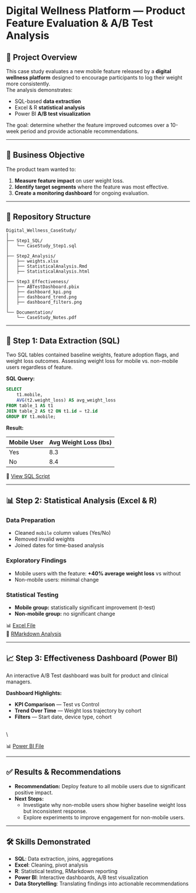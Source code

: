 # Digital Wellness Platform — Product Feature Evaluation & A/B Test Analysis

## 📌 Project Overview

This case study evaluates a new mobile feature released by a **digital wellness platform** designed to encourage participants to log their weight more consistently.\
The analysis demonstrates:

- SQL-based **data extraction**
- Excel & R **statistical analysis**
- Power BI **A/B test visualization**

The goal: determine whether the feature improved outcomes over a 10-week period and provide actionable recommendations.

---

## 🎯 Business Objective

The product team wanted to:

1. **Measure feature impact** on user weight loss.
2. **Identify target segments** where the feature was most effective.
3. **Create a monitoring dashboard** for ongoing evaluation.

---

## 📂 Repository Structure

```
Digital_Wellness_CaseStudy/
│
├── Step1_SQL/
│   └── CaseStudy_Step1.sql
│
├── Step2_Analysis/
│   ├── weights.xlsx
│   ├── StatisticalAnalysis.Rmd
│   ├── StatisticalAnalysis.html
│
├── Step3_Effectiveness/
│   ├── ABTestDashboard.pbix
│   ├── dashboard_kpi.png
│   ├── dashboard_trend.png
│   ├── dashboard_filters.png
│
└── Documentation/
    └── CaseStudy_Notes.pdf
```

---

## 🧩 Step 1: Data Extraction (SQL)

Two SQL tables contained baseline weights, feature adoption flags, and weight loss outcomes. Assessing weight loss for mobile vs. non-mobile users regardless of feature.

**SQL Query:**

```sql
SELECT
    t1.mobile,
    AVG(t2.weight_loss) AS avg_weight_loss
FROM table_1 AS t1
JOIN table_2 AS t2 ON t1.id = t2.id
GROUP BY t1.mobile;
```

**Result:**

| Mobile User | Avg Weight Loss (lbs) |
| ----------- | --------------------- |
| Yes         | 8.3                   |
| No          | 8.4                   |

📄 [View SQL Script](Step1_SQL/CaseStudy_Step1.sql)

---

## 📊 Step 2: Statistical Analysis (Excel & R)

### Data Preparation

- Cleaned `mobile` column values (Yes/No)
- Removed invalid weights
- Joined dates for time-based analysis

### Exploratory Findings

- Mobile users with the feature: **+40% average weight loss** vs without
- Non-mobile users: minimal change

### Statistical Testing

- **Mobile group:** statistically significant improvement (t-test)
- **Non-mobile group:** no significant change

📊 [Excel File](Step2_Analysis/weights.xlsx)\
📜 [RMarkdown Analysis](Step2_Analysis/StatisticalAnalysis.Rmd)

---

## 📈 Step 3: Effectiveness Dashboard (Power BI)

An interactive A/B Test dashboard was built for product and clinical managers.

**Dashboard Highlights:**

- **KPI Comparison** — Test vs Control
- **Trend Over Time** — Weight loss trajectory by cohort
- **Filters** — Start date, device type, cohort

\
\


📊 [Power BI File](Step3_Effectiveness/ABTestDashboard.pbix)

---

## ✅ Results & Recommendations

- **Recommendation:** Deploy feature to all mobile users due to significant positive impact.
- **Next Steps:**
  - Investigate why non-mobile users show higher baseline weight loss but inconsistent response.
  - Explore experiments to improve engagement for non-mobile users.

---

## 🛠️ Skills Demonstrated

- **SQL**: Data extraction, joins, aggregations
- **Excel**: Cleaning, pivot analysis
- **R**: Statistical testing, RMarkdown reporting
- **Power BI**: Interactive dashboards, A/B test visualization
- **Data Storytelling**: Translating findings into actionable recommendations

